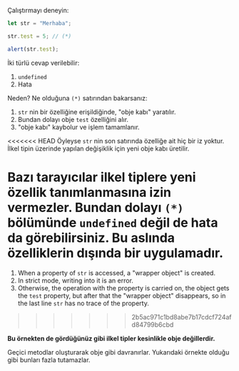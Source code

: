
Çalıştırmayı deneyin:

```js run
let str = "Merhaba";

str.test = 5; // (*)

alert(str.test); 
```
İki türlü cevap verilebilir:
1. `undefined`
2. Hata

Neden? Ne olduğuna `(*)` satırından bakarsanız:

1. `str` nin bir özelliğine erişildiğinde, "obje kabı" yaratılır.
2. Bundan dolayı obje `test` özelliğini alır.
3. "obje kabı" kaybolur ve işlem tamamlanır.

<<<<<<< HEAD
Öyleyse `str` nin son satırında özelliğe ait hiç bir iz yoktur. İlkel tipin üzerinde yapılan değişiklik için yeni obje kabı üretilir.

Bazı tarayıcılar ilkel tiplere yeni özellik tanımlanmasına izin vermezler. Bundan dolayı `(*)` bölümünde `undefined` değil de hata da görebilirsiniz. Bu aslında özelliklerin dışında bir uygulamadır.
=======
1. When a property of `str` is accessed, a "wrapper object" is created.
2. In strict mode, writing into it is an error.
3. Otherwise, the operation with the property is carried on, the object gets the `test` property, but after that the "wrapper object" disappears, so in the last line `str` has no trace of the property.
>>>>>>> 2b5ac971c1bd8abe7b17cdcf724afd84799b6cbd

**Bu örnekten de gördüğünüz gibi ilkel tipler kesinlikle obje değillerdir.**

Geçici metodlar oluşturarak obje gibi davranırlar. Yukarıdaki örnekte olduğu gibi bunları fazla tutamazlar.

